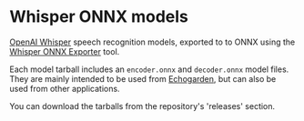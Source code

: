 # Whisper ONNX models

[OpenAI Whisper](https://github.com/openai/whisper) speech recognition models, exported to to ONNX using the [Whisper ONNX Exporter](https://github.com/echogarden-project/whisper-onnx-exporter) tool.

Each model tarball includes an `encoder.onnx` and `decoder.onnx` model files. They are mainly intended to be used from [Echogarden](https://github.com/echogarden-project/echogarden), but can also be used from other applications.

You can download the tarballs from the repository's 'releases' section.
